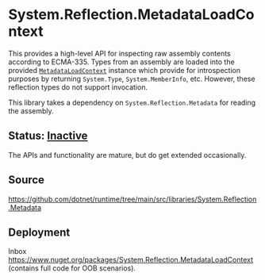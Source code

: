 # System.Reflection.MetadataLoadContext
This provides a high-level API for inspecting raw assembly contents according to ECMA-335. Types from an assembly are loaded into the provided [`MetadataLoadContext`](https://learn.microsoft.com/dotnet/api/system.reflection.metadataloadcontext) instance which provide for introspection purposes by returning `System.Type`, `System.MemberInfo`, etc. However, these reflection types do not support invocation.

This library takes a dependency on `System.Reflection.Metadata` for reading the assembly.

## Status: [Inactive](..\system.reflection\overview.md#status)
The APIs and functionality are mature, but do get extended occasionally.

## Source
https://github.com/dotnet/runtime/tree/main/src/libraries/System.Reflection.Metadata

## Deployment
Inbox  
https://www.nuget.org/packages/System.Reflection.MetadataLoadContext (contains full code for OOB scenarios).
